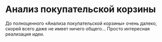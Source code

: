 # Анализ покупательской корзины
До полноценного «Анализа покупательской корзины» очень далеко, скорей всего даже не имеет ничего общего…
Просто интересная реализация идеи.
